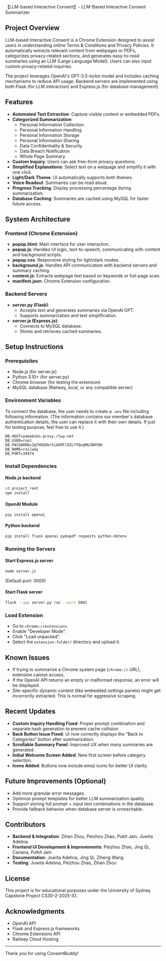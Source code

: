 【LLM-based Interactive Consent】- LLM-Based Interactive Consent Summarizer

## Project Overview

LLM-based Interactive Consent is a Chrome Extension designed to assist users in understanding online Terms & Conditions and Privacy Policies. It automatically extracts relevant content from webpages or PDFs, categorizes privacy-related sections, and generates easy-to-read summaries using an LLM (Large Language Model). Users can also input custom privacy-related inquiries.

The project leverages OpenAI's GPT-3.5-turbo model and includes caching mechanisms to reduce API usage. Backend servers are implemented using both Flask (for LLM interaction) and Express.js (for database management).

## Features

- **Automated Text Extraction**: Capture visible content or embedded PDFs.
- **Categorized Summarization**:
  - Personal Information Collection
  - Personal Information Handling
  - Personal Information Storage
  - Personal Information Sharing
  - Data Confidentiality & Security
  - Data Breach Notification
  - Whole Page Summary
- **Custom Inquiry**: Users can ask free-form privacy questions.
- **Simplified Explanations**: Select text on a webpage and simplify it with one click.
- **Light/Dark Theme**: UI automatically supports both themes.
- **Voice Readout**: Summaries can be read aloud.
- **Progress Tracking**: Display processing percentage during summarization.
- **Database Caching**: Summaries are cached using MySQL for faster future access.

## System Architecture

### Frontend (Chrome Extension)

- **popup.html**: Main interface for user interaction.
- **popup.js**: Handles UI logic, text-to-speech, communicating with content and background scripts.
- **popup.css**: Responsive styling for light/dark modes.
- **background.js**: Handles API communication with backend servers and summary caching.
- **content.js**: Extracts webpage text based on keywords or full-page scan.
- **manifest.json**: Chrome Extension configuration.

### Backend Servers

- **server.py (Flask)**:
  - Accepts text and generates summaries via OpenAI GPT.
  - Supports summarization and text simplification.
- **server.js (Express.js)**:
  - Connects to MySQL database.
  - Stores and retrieves cached summaries.

## Setup Instructions

### Prerequisites

- Node.js (for server.js)
- Python 3.10+ (for server.py)
- Chrome browser (for testing the extension)
- MySQL database (Railway, local, or any compatible server)

### Environment Variables

To connect the database, the user needs to create a `.env` file including following information. (The information contains our member's database authentication details, the user can replace it with their own details. If just for testing purpose, feel free to use it.)

```
DB_HOST=yamabiko.proxy.rlwy.net
DB_USER=root
DB_PASSWORD=ZgTkRGOkrSiAXMllOZLYTQoqMGJBHYQH
DB_NAME=railway
DB_PORT=39474
```

### Install Dependencies

#### Node.js backend

```bash
cd project_root
npm install
```

#### OpenAI Module

```
pip install openai
```

#### Python backend

```bash
pip install flask openai pymupdf requests python-dotenv
```

### Running the Servers

#### Start Express.js server

```bash
node server.js
```

(Default port: 3000)

#### Start Flask server

```bash
flask --app server.py run --port 5001
```

### Load Extension

- Go to `chrome://extensions`.
- Enable "Developer Mode".
- Click "Load unpacked".
- Select the `extension-folder/` directory and upload it.

## Known Issues

- If trying to summarize a Chrome system page (`chrome://` URL), extension cannot access.
- If the OpenAI API returns an empty or malformed response, an error will be displayed.
- Site-specific dynamic content (like embedded settings panels) might get incorrectly extracted. This is normal for aggressive scraping.

## Recent Updates

- **Custom Inquiry Handling Fixed**: Proper prompt combination and separate hash generation to prevent cache collision.
- **Back Button Issue Fixed**: UI now correctly displays the "Back to Categories" button after summarization.
- **Scrollable Summary Panel**: Improved UX when many summaries are generated.
- **Initial Welcome Screen Added**: New first screen before category selection.
- **Icons Added**: Buttons now include emoji icons for better UI clarity.

## Future Improvements (Optional)

- Add more granular error messages.
- Optimize prompt templates for better LLM summarization quality.
- Support storing full prompt + input text combinations in the database.
- Provide fallback behavior when database server is unreachable.

## Contributors


- **Backend & Integration**: Zihan Zhou, Peizhou Zhao, Pukit Jain, Juwita Adelina
- **Frontend UI Development & Improvements**: Peizhou Zhao, Jing Qi, Cariana, Pulkit Jain
- **Documentation**: Juwita Adelina, Jing Qi, Ziheng Wang
- **Testing**: Juwita Adelina, Peizhou Zhao, Zihan Zhou

## License

This project is for educational purposes under the University of Sydney Capstone Project CS30-2-2025-S1.

## Acknowledgments

- OpenAI API
- Flask and Express.js frameworks
- Chrome Extensions API
- Railway Cloud Hosting

------

Thank you for using ConsentBuddy!
